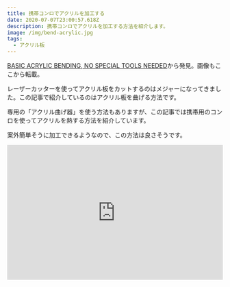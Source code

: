 ```yaml
---
title: 携帯コンロでアクリルを加工する
date: 2020-07-07T23:00:57.618Z
description: 携帯コンロでアクリルを加工する方法を紹介します。
image: /img/bend-acrylic.jpg
tags:
  - アクリル板
---
```

[BASIC ACRYLIC BENDING, NO SPECIAL TOOLS NEEDED](https://hackaday.com/2019/09/16/basic-acrylic-bending-no-special-tools-needed/)から発見。画像もここから転載。

レーザーカッターを使ってアクリル板をカットするのはメジャーになってきました。この記事で紹介しているのはアクリル板を曲げる方法です。

専用の「アクリル曲げ器」を使う方法もありますが、この記事では携帯用のコンロを使ってアクリルを熱する方法を紹介しています。

案外簡単そうに加工できるようなので、この方法は良さそうです。

<iframe width="100%" height="315" src="https://www.youtube.com/embed/s5nP7MDf63Y" frameborder="0" allow="accelerometer; autoplay; encrypted-media; gyroscope; picture-in-picture" allowfullscreen></iframe>


